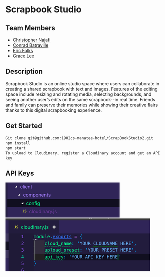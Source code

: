 # Scrapbook Studio

## Team Members
* [Christopher Najafi](https://github.com/christophernajafi)
* [Conrad Batraville](https://github.com/theradistcoder)
* [Eric Folks](https://github.com/efolks)
* [Grace Lee](https://github.com/graceleaper)

## Description
Scrapbook Studio is an online studio space where users can collaborate in creating a shared scrapbook with text and images. Features of the editing space include resizing and rotating media, selecting backgrounds, and seeing another user’s edits on the same scrapbook--in real time. Friends and family can preserve their memories while showing their creative flairs thanks to this digital scrapbooking experience.

## Get Started
```
Git clone git@github.com:1902cs-manatee-hotel/ScrapBookStudio2.git
npm install
npm start
To upload to Cloudinary, register a Cloudinary account and get an API key
```

## API Keys
![](./screenshots/config.png)
![](./screenshots/cloudinary.png)